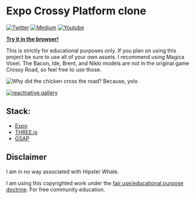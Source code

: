 Expo Crossy Platform clone
========
[![Twitter](https://img.shields.io/badge/twitter-@baconbrix-55acee.svg?maxAge=2592000)](http://twitter.com/baconbrix)
[![Medium](https://img.shields.io/badge/Medium-@BaconBrix-1C9963.svg?maxAge=2592000)](https://medium.com/@Baconbrix)
[![Youtube](https://img.shields.io/badge/Youtube-Expo-bb0000.svg?maxAge=2592000)](https://www.youtube.com/channel/UCx_YiR733cfqVPRsQ1n8Fag)

**[Try it in the browser!](https://crossyroad.netlify.com)**

This is strictly for educational purposes only. If you plan on using this project be sure to use all of your own assets. I recommend using Magica Voxel. The Bacon, Ide, Brent, and Nikki models are not in the original game Crossy Road, so feel free to use those.

<!-- Expo: https://exp.host/@bacon/crossy-road -->

![Why did the chicken cross the road? Because, yolo](https://media.giphy.com/media/UAxmnxRLkmHEQ/200w_d.gif?raw=true "Preview Gif 😀 ...I love you")

[![reactnative.gallery](https://img.shields.io/badge/reactnative.gallery-%F0%9F%8E%AC-green.svg)](https://reactnative.gallery)

## Stack:

- [Expo](http://expo.io)
- [THREE.js](https://threejs.org/)
- [GSAP](https://greensock.com/)

## Disclaimer

I am in no way associated with Hipster Whale.

I am using this copyrighted work under the [fair use/educational purpose doctrine](http://fairuse.stanford.edu/overview/academic-and-educational-permissions/non-coursepack/). For free community education.
